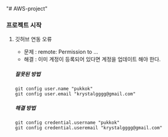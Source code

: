 "# AWS-project" 

### 프로젝트 시작

1. 깃허브 연동 오류
    - 문제 : remote: Permission to ...
    - 해결 : 이미 계정이 등록되어 있다면 계정을 업데이트 해야 한다.
    ##### 잘못된 방법
    ```
    git config user.name "pukkok"
    git config user.email "krystalgggg@gmail.com"
    ```
    
    ##### 해결 방법
    
    ```
    git config credential.username "pukkok"
    git config credential.useremail "krystalgggg@gmail.com"
    ```
